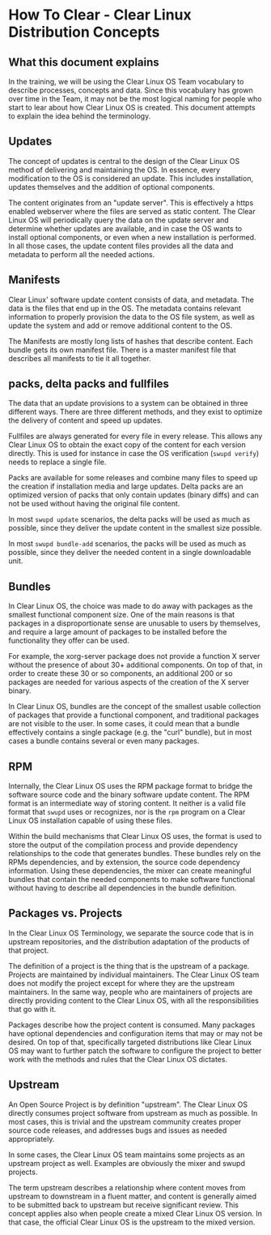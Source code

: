 
How To Clear - Clear Linux Distribution Concepts
===========================================

## What this document explains

In the training, we will be using the Clear Linux OS Team vocabulary
to describe processes, concepts and data. Since this vocabulary has
grown over time in the Team, it may not be the most logical naming for
people who start to lear about how Clear Linux OS is created. This
document attempts to explain the idea behind the terminology.

## Updates

The concept of updates is central to the design of the Clear Linux OS 
method of delivering and maintaining the OS. In essence, every 
modification to the OS is considered an update. This includes 
installation, updates themselves and the addition of optional 
components.

The content originates from an "update server". This is effectively a 
https enabled webserver where the files are served as static content. 
The Clear Linux OS will periodically query the data on the update 
server and determine whether updates are available, and in case the OS 
wants to install optional components, or even when a new installation 
is performed. In all those cases, the update content files provides all 
the data and metadata to perform all the needed actions.

## Manifests

Clear Linux' software update content consists of data, and metadata. 
The data is the files that end up in the OS. The metadata contains 
relevant information to properly provision the data to the OS file 
system, as well as update the system and add or remove additional 
content to the OS.

The Manifests are mostly long lists of hashes that describe content. 
Each bundle gets its own manifest file. There is a master manifest file 
that describes all manifests to tie it all together.

## packs, delta packs and fullfiles

The data that an update provisions to a system can be obtained in three 
different ways. There are three different methods, and they exist to 
optimize the delivery of content and speed up updates.

Fullfiles are always generated for every file in every release. This 
allows any Clear Linux OS to obtain the exact copy of the content for 
each version directly. This is used for instance in case the OS 
verification (`swupd verify`) needs to replace a single file.

Packs are available for some releases and combine many files to speed 
up the creation if installation media and large updates. Delta packs 
are an optimized version of packs that only contain updates (binary 
diffs) and can not be used without having the original file content.

In most `swupd update` scenarios, the delta packs will be used as much 
as possible, since they deliver the update content in the smallest size 
possible.

In most `swupd bundle-add` scenarios, the packs will be used as much as 
possible, since they deliver the needed content in a single 
downloadable unit.

## Bundles

In Clear Linux OS, the choice was made to do away with packages as the 
smallest functional component size. One of the main reasons is that 
packages in a disproportionate sense are unusable to users by 
themselves, and require a large amount of packages to be installed 
before the functionality they offer can be used.

For example, the xorg-server package does not provide a function X 
server without the presence of about 30+ additional components. On top 
of that, in order to create these 30 or so components, an additional 
200 or so packages are needed for various aspects of the creation of 
the X server binary.

In Clear Linux OS, bundles are the concept of the smallest usable 
collection of packages that provide a functional component, and 
traditional packages are not visible to the user. In some cases, it 
could mean that a bundle effectively contains a single package (e.g. 
the "curl" bundle), but in most cases a bundle contains several or even
many packages.

## RPM

Internally, the Clear Linux OS uses the RPM package format to bridge 
the software source code and the binary software update content. The 
RPM format is an intermediate way of storing content. It neither is a
valid file format that `swupd` uses or recognizes, nor is the `rpm`
program on a Clear Linux OS installation capable of using these files.

Within the build mechanisms that Clear Linux OS uses, the format is 
used to store the output of the compilation process and provide 
dependency relationships to the code that generates bundles. These 
bundles rely on the RPMs dependencies, and by extension, the source
code dependency information. Using these dependencies, the mixer can
create meaningful bundles that contain the needed components to make
software functional without having to describe all dependencies in
the bundle definition.

## Packages vs. Projects

In the Clear Linux OS Terminology, we separate the source code that is
in upstream repositories, and the distribution adaptation of the 
products of that project.

The definition of a project is the thing that is the upstream of a 
package. Projects are maintained by individual maintainers. The Clear 
Linux OS team does not modify the project except for where they are the
upstream maintainers. In the same way, people who are maintainers of 
projects are directly providing content to the Clear Linux OS, with all
the responsibilities that go with it.

Packages describe how the project content is consumed. Many packages 
have optional dependencies and configuration items that may or may not 
be desired. On top of that, specifically targeted distributions like 
Clear Linux OS may want to further patch the software to configure the 
project to better work with the methods and rules that the Clear Linux 
OS dictates.

## Upstream

An Open Source Project is by definition "upstream". The Clear Linux OS 
directly consumes project software from upstream as much as possible. 
In most cases, this is trivial and the upstream community creates 
proper source code releases, and addresses bugs and issues as needed 
appropriately.

In some cases, the Clear Linux OS team maintains some projects as an 
upstream project as well. Examples are obviously the mixer and swupd 
projects.

The term upstream describes a relationship where content moves from 
upstream to downstream in a fluent matter, and content is generally 
aimed to be submitted back to upstream but receive significant review. 
This concept applies also when people create a mixed Clear Linux OS 
version. In that case, the official Clear Linux OS is the upstream to 
the mixed version.
